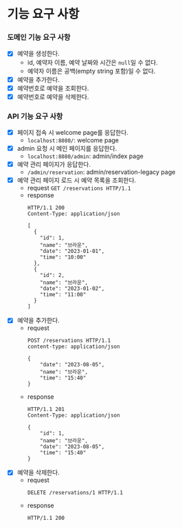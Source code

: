 # 기능 요구 사항

### 도메인 기능 요구 사항

- [x] 예약을 생성한다.
    - id, 예약자 이름, 예약 날짜와 시간은 `null`일 수 없다.
    - 예약자 이름은 공백(empty string 포함)일 수 없다.
- [x] 예약을 추가한다.
- [x] 예약번호로 예약을 조회한다.
- [x] 예약번호로 예약을 삭제한다.

### API 기능 요구 사항

- [x] 페이지 접속 시 welcome page를 응답한다.
    - `localhost:8080/`: welcome page
- [x] admin 요청 시 메인 페이지를 응답한다.
    - `localhost:8080/admin`: admin/index page
- [x] 예약 관리 페이지가 응답한다.
    - `/admin/reservation`: admin/reservation-legacy page
- [x] 예약 관리 페이지 로드 시 예약 목록을 조회한다.
    - request `GET /reservations HTTP/1.1`
    - response
        ```http request
        HTTP/1.1 200
        Content-Type: application/json
        
        [
          {
            "id": 1,
            "name": "브라운",
            "date": "2023-01-01",
            "time": "10:00"
          },
          {
            "id": 2,
            "name": "브라운",
            "date": "2023-01-02",
            "time": "11:00"
          }
        ]
        ```
- [x] 예약을 추가한다.
    - request
        ``` http request
        POST /reservations HTTP/1.1
        content-type: application/json
        
        {
            "date": "2023-08-05",
            "name": "브라운",
            "time": "15:40"
        }
        ```
    - response
        ```http request
        HTTP/1.1 201
        Content-Type: application/json
        
        {
            "id": 1,
            "name": "브라운",
            "date": "2023-08-05",
            "time": "15:40"
        }
        ```
- [x] 예약을 삭제한다.
    - request
        ```http request
        DELETE /reservations/1 HTTP/1.1
        ```
    - response
        ```http request
        HTTP/1.1 200
        ```
